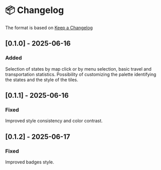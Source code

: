 # 📦 Changelog

The format is based on [Keep a Changelog](https://keepachangelog.com/)

## [0.1.0] - 2025-06-16

### Added

Selection of states by map click or by menu selection, basic travel and transportation statistics.
Possibility of customizing the palette identifying the states and the style of the tiles.

## [0.1.1] - 2025-06-16

### Fixed

Improved style consistency and color contrast.

## [0.1.2] - 2025-06-17

### Fixed

Improved badges style.
